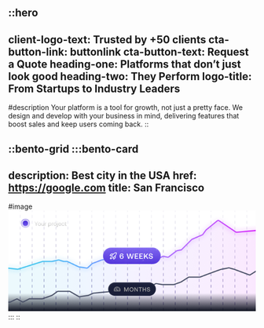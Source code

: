 ::hero
---
client-logo-text: Trusted by +50 clients
cta-button-link: buttonlink
cta-button-text: Request a Quote
heading-one: Platforms that don’t just look good
heading-two: They Perform
logo-title: From Startups to Industry Leaders
---
#description
Your platform is a tool for growth, not just a pretty face. We design and develop with your business in mind, delivering features that boost sales and keep users coming back.
::

::bento-grid
  :::bento-card
  ---
  description: Best city in the USA
  href: https://google.com
  title: San Francisco
  ---
  #image
  ![julian-paefgen-xDLj4v2PHUw-unsplash.jpg](/images/Group%202087324140.png)
  :::
::

